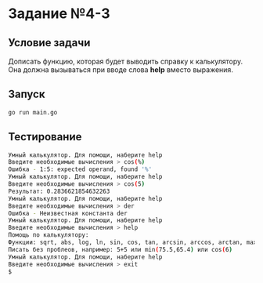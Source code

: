 # Задание №4-3

## Условие задачи

Дописать функцию, которая будет выводить справку к калькулятору. Она должна вызываться при вводе слова **help** вместо выражения.

## Запуск

```bash
go run main.go
```

## Тестирование

```bash
Умный калькулятор. Для помощи, наберите help
Введите необходимые вычисления > cos(%)
Ошибка - 1:5: expected operand, found '%'
Умный калькулятор. Для помощи, наберите help
Введите необходимые вычисления > cos(5)
Результат: 0.2836621854632263
Умный калькулятор. Для помощи, наберите help
Введите необходимые вычисления > der
Ошибка - Неизвестная константа der
Умный калькулятор. Для помощи, наберите help
Введите необходимые вычисления > help
Помощь по калькулятору:
Функции: sqrt, abs, log, ln, sin, cos, tan, arcsin, arccos, arctan, max, min
Писать без проблеов, например: 5+5 или min(75.5,65.4) или cos(6)
Умный калькулятор. Для помощи, наберите help
Введите необходимые вычисления > exit
$
```
